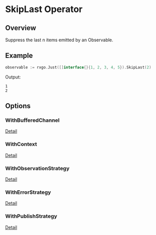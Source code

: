 # SkipLast Operator

## Overview

Suppress the last n items emitted by an Observable.

## Example

```go
observable := rxgo.Just([]interface{}{1, 2, 3, 4, 5}).SkipLast(2)
```

Output:

```
1
2
```

## Options

### WithBufferedChannel

[Detail](options.md#withbufferedchannel)

### WithContext

[Detail](options.md#withcontext)

### WithObservationStrategy

[Detail](options.md#withobservationstrategy)

### WithErrorStrategy

[Detail](options.md#witherrorstrategy)

### WithPublishStrategy

[Detail](options.md#withpublishstrategy)